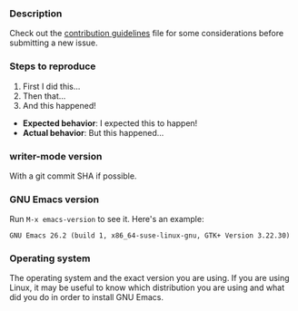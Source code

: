 ### Description

Check out the [contribution guidelines](../CONTRIBUTING.org) file for some
considerations before submitting a new issue.

### Steps to reproduce

1. First I did this...
2. Then that...
3. And this happened!

- **Expected behavior**: I expected this to happen!
- **Actual behavior**: But this happened...

### writer-mode version

With a git commit SHA if possible.

### GNU Emacs version

Run `M-x emacs-version` to see it. Here's an example:

```
GNU Emacs 26.2 (build 1, x86_64-suse-linux-gnu, GTK+ Version 3.22.30)
```

### Operating system

The operating system and the exact version you are using. If you are using
Linux, it may be useful to know which distribution you are using and what did
you do in order to install GNU Emacs.
